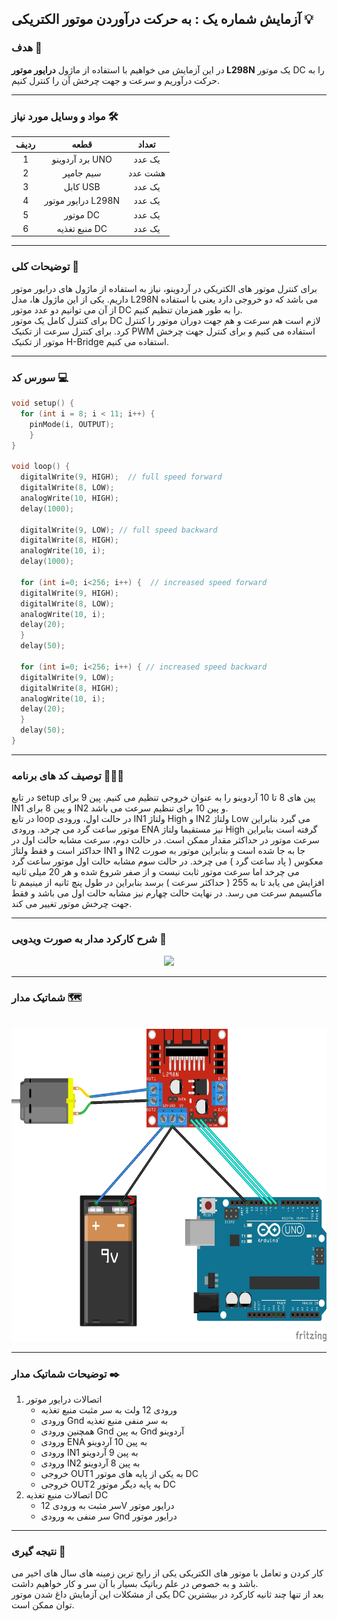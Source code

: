 ## آزمایش شماره یک : به حرکت درآوردن موتور الکتریکی 💡

### هدف 🎯

در این آزمایش می خواهیم با استفاده از ماژول <strong>درایور موتور L298N</strong> یک موتور DC را به حرکت درآوریم و سرعت و جهت چرخش آن را کنترل کنیم.

---

### مواد و وسایل مورد نیاز 🛠️

<div align="right">
<table>
<thead>
<tr>
<th>ردیف</th><th>قطعه</th><th>تعداد</th>
</tr>
</thead>
<tbody align="center">
<tr>
<td>1</td><td>برد آردوینو UNO</td><td>یک عدد</td>
</tr>
<tr>
<td>2</td><td>سیم جامپر</td><td>هشت عدد</td>
</tr>
<tr>
<td>3</td><td>کابل USB</td><td>یک عدد</td>
</tr>
<tr>
<td>4</td><td>درایور موتور L298N</td><td>یک عدد</td>
</tr>
<tr>
<td>5</td><td>موتور DC</td><td>یک عدد</td>
</tr>
<tr>
<td>6</td><td>منبع تغذیه DC</td><td>یک عدد</td>
</tr>
</tbody>
</table>
</div>

---

### توضیحات کلی 📝

برای کنترل موتور های الکتریکی در آردوینو، نیاز به استفاده از ماژول های درایور موتور داریم. یکی از این ماژول ها، مدل L298N می باشد که دو خروجی دارد یعنی با استفاده از آن می توانیم دو عدد موتور DC را به طور همزمان تنظیم کنیم.  
برای کنترل کامل یک موتور DC لازم است هم سرعت و هم جهت دوران موتور را کنترل کرد. برای کنترل سرعت از تکنیک PWM استفاده می کنیم و برای کنترل جهت چرخش موتور از تکنیک H-Bridge استفاده می کنیم.

---

### سورس کد 💻

```cpp
void setup() {
  for (int i = 8; i < 11; i++) {
    pinMode(i, OUTPUT);
    }
}

void loop() {
  digitalWrite(9, HIGH);  // full speed forward
  digitalWrite(8, LOW);
  analogWrite(10, HIGH);
  delay(1000);

  digitalWrite(9, LOW); // full speed backward
  digitalWrite(8, HIGH);
  analogWrite(10, i);
  delay(1000);

  for (int i=0; i<256; i++) {  // increased speed forward
  digitalWrite(9, HIGH);
  digitalWrite(8, LOW);
  analogWrite(10, i);
  delay(20);
  }
  delay(50);

  for (int i=0; i<256; i++) { // increased speed backward
  digitalWrite(9, LOW);
  digitalWrite(8, HIGH);
  analogWrite(10, i);
  delay(20);
  }
  delay(50);
}
```

---

### توصیف کد های برنامه 🧑🏻‍💻

در تابع setup پین های 8 تا 10 آردوینو را به عنوان خروجی تنظیم می کنیم. پین 9 برای IN1 و پین 8 برای IN2 و پین 10 برای تنظیم سرعت می باشد.  
در تابع loop در حالت اول، ورودی IN1 ولتاژ High و IN2 ولتاژ Low می گیرد بنابراین موتور ساعت گرد می چرخد. ورودی ENA نیز مستقیما ولتاژ High گرفته است بنابراین سرعت موتور در حداکثر مقدار ممکن است. در حالت دوم، سرعت مشابه حالت اول در حداکثر است و فقط ولتاژ IN1 و IN2 جا به جا شده است و بنابراین موتور به صورت معکوس ( پاد ساعت گرد ) می چرخد. در حالت سوم مشابه حالت اول موتور ساعت گرد می چرخد اما سرعت موتور ثابت نیست و از صفر شروع شده و هر 20 میلی ثانیه افزایش می یابد تا به 255 ( حداکثر سرعت ) برسد بنابراین در طول پنچ ثانیه از مینیمم تا ماکسیمم سرعت می رسد. در نهایت حالت چهارم نیز مشابه حالت اول می باشد و فقط جهت چرخش موتور تغییر می کند.

---

### شرح کارکرد مدار به صورت ویدویی 🎥

<div align="center">
<img src="/media/microprocessor_19.gif">
</div>

---

### شماتیک مدار 🗺️

<br>

<div align="center">
<img src="/media/schematic_17.jpg" width="600px" height="500px">
</div>

---

### توضیحات شماتیک مدار ✒️

<ol>
<li>
اتصالات درایور موتور
<ul>
<li>ورودی 12 ولت به سر مثبت منبع تغذیه</li>
<li>ورودی Gnd به سر منفی منبع تغذیه</li>
<li>همچنین ورودی Gnd به پین Gnd آردوینو</li>
<li>ورودی ENA به پین 10 آردوینو</li>
<li>ورودی IN1 به پین 9 آردوینو</li>
<li>ورودی IN2 به پین 8 آردوینو</li>
<li>خروجی OUT1 به یکی از پایه های موتور DC</li>
<li>خروجی OUT2 به پایه دیگر موتور DC</li>
</ul>
</li>
<li>
اتصالات منبع تغذیه DC
<ul>
<li>سر مثبت به ورودی 12V درایور موتور</li>
<li>سر منفی به ورودی Gnd درایور موتور</li>
</ul>
</li>
</ol>

---

### نتیجه گیری 👀

کار کردن و تعامل با موتور های الکتریکی یکی از رایج ترین زمینه های سال های اخیر می باشد و به خصوص در علم رباتیک بسیار با آن سر و کار خواهیم داشت.  
یکی از مشکلات این آزمایش داغ شدن موتور DC بعد از تنها چند ثانیه کارکرد در بیشترین توان ممکن است.
